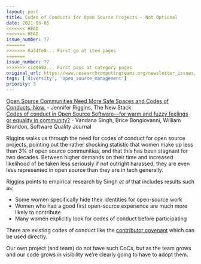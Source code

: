 ```yaml
---
layout: post
title: Codes of Conducts for Open Source Projects - Not Optional
date: 2021-06-05
<<<<<<< HEAD
<<<<<<< HEAD
issue_number: 77
=======
>>>>>>> 0a34fe0... First go at item pages
=======
issue_number: 77
>>>>>>> c1d069a... First pass at category pages
original_url: https://www.researchcomputingteams.org/newsletter_issues/0077
tags: ['diversity', 'open_source_management']
priority: 3
---
```


<!-- markdownlint-disable MD033 -->
<!-- markdownlint-disable MD041 -->
<!-- markdownlint-disable MD049 -->

[Open Source Communities Need More Safe Spaces and Codes of Conducts. Now.](https://thenewstack.io/open-source-communities-need-more-safe-spaces-and-codes-of-conducts-now/) - Jennifer Riggins, The New Stack<br/>
[Codes of conduct in Open Source Software—for warm and fuzzy feelings or equality in community?](https://www.springerprofessional.de/en/codes-of-conduct-in-open-source-software-for-warm-and-fuzzy-feel/18912452) - Vandana Singh, Brice Bongiovanni, William Brandon, Software Quality Journal

Riggins walks us through the need for codes of conduct for open source projects, pointing out the rather shocking statistic that women make up less than 3% of open source communities, and that this has been stagnant for two decades.  Between higher demands on their time and increased likelihood of be taken less seriously if not outright harassed, they are even less represented in open source than they are in tech generally.

Riggins points to empirical research by Singh *et al* that includes results such as:

- Some women specifically hide their identities for open-source work
- Women who had a good first open-source experience are much more likely to contribute
- Many women explicitly look for codes of conduct before participating

There are existing codes of conduct like the [contributor covenant](https://www.contributor-covenant.org/version/2/0/code_of_conduct/) which can be used directly.

Our own project (and team) do not have such CoCs, but as the team grows and our code grows in visibility we’re clearly going to have to adopt them.